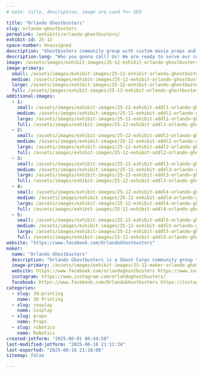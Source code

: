 ```yaml
---
# note: title, description, image are used for SEO

title: "Orlando Ghostbusters"
slug: orlando-ghostbusters
permalink: /exhibits/orlando-ghostbusters/
exhibit-id: 25-12
space-number: Unassigned
description: "Ghostbusters community group with custom movie props and fun photo ops. We are ready to believe you!"
description-long: "Who you gonna call? Us! We are ready to serve our community for all your supernatural elimination needs, and we are ready to show off our favorite tools of the trade. Come see proton packs, remote-controlled trap vehicles, possessed artifacts, and more!"
image: /assets/images/exhibit-images/25-12-exhibit-orlando-ghostbusters-booth-4198-large.jpg
image-primary: 
  small: /assets/images/exhibit-images/25-12-exhibit-orlando-ghostbusters-booth-4198-small.jpg
  medium: /assets/images/exhibit-images/25-12-exhibit-orlando-ghostbusters-booth-4198-medium.jpg
  large: /assets/images/exhibit-images/25-12-exhibit-orlando-ghostbusters-booth-4198-large.jpg
  full: /assets/images/exhibit-images/25-12-exhibit-orlando-ghostbusters-booth-4198-full.jpg
additional-images: 
  - 1:
    small: /assets/images/exhibit-images/25-12-exhibit-addl1-orlando-ghostbusters-rtvs-small.jpg
    medium: /assets/images/exhibit-images/25-12-exhibit-addl1-orlando-ghostbusters-rtvs-medium.jpg
    large: /assets/images/exhibit-images/25-12-exhibit-addl1-orlando-ghostbusters-rtvs-large.jpg
    full: /assets/images/exhibit-images/25-12-exhibit-addl1-orlando-ghostbusters-rtvs-full.jpg
  - 2:
    small: /assets/images/exhibit-images/25-12-exhibit-addl2-orlando-ghostbusters-table-small.jpg
    medium: /assets/images/exhibit-images/25-12-exhibit-addl2-orlando-ghostbusters-table-medium.jpg
    large: /assets/images/exhibit-images/25-12-exhibit-addl2-orlando-ghostbusters-table-large.jpg
    full: /assets/images/exhibit-images/25-12-exhibit-addl2-orlando-ghostbusters-table-full.jpg
  - 3:
    small: /assets/images/exhibit-images/25-12-exhibit-addl3-orlando-ghostbusters-table2-small.jpg
    medium: /assets/images/exhibit-images/25-12-exhibit-addl3-orlando-ghostbusters-table2-medium.jpg
    large: /assets/images/exhibit-images/25-12-exhibit-addl3-orlando-ghostbusters-table2-large.jpg
    full: /assets/images/exhibit-images/25-12-exhibit-addl3-orlando-ghostbusters-table2-full.jpg
  - 4:
    small: /assets/images/exhibit-images/25-12-exhibit-addl4-orlando-ghostbusters-table3-small.jpg
    medium: /assets/images/exhibit-images/25-12-exhibit-addl4-orlando-ghostbusters-table3-medium.jpg
    large: /assets/images/exhibit-images/25-12-exhibit-addl4-orlando-ghostbusters-table3-large.jpg
    full: /assets/images/exhibit-images/25-12-exhibit-addl4-orlando-ghostbusters-table3-full.jpg
  - 5:
    small: /assets/images/exhibit-images/25-12-exhibit-addl5-orlando-ghostbusters-withmakenna-5485-small.jpg
    medium: /assets/images/exhibit-images/25-12-exhibit-addl5-orlando-ghostbusters-withmakenna-5485-medium.jpg
    large: /assets/images/exhibit-images/25-12-exhibit-addl5-orlando-ghostbusters-withmakenna-5485-large.jpg
    full: /assets/images/exhibit-images/25-12-exhibit-addl5-orlando-ghostbusters-withmakenna-5485-full.jpg
website: "https://www.facebook.com/OrlandoGhostbusters"
maker: 
  name: "Orlando Ghostbusters"
  description: "Orlando Ghostbusters is a Ghost Corps community group that builds our own movie props, dresses up in uniform, and raises money for charity. To an event we bring along custom built props such as proton packs with lights, sound, and smoke, remote-controlled ghost traps, possessed Roombas, dancing toasters, and more. We raise money for the Starlight Foundation, who brings themed hospital gowns and toys to kids in the hospital."
  image-primary: /assets/images/exhibit-images/25-12-maker-orlando-ghostbusters-circlelogo-medium.jpg
  website: https://www.facebook.com/orlandoghostbusters https://www.instagram.com/orlandoghostbusters/ https://www.facebook.com/orlandoghostbusters
  instagram: https://www.instagram.com/orlandoghostbusters/
  facebook: https://www.facebook.com/OrlandoGhostbusters https://instagram.com/orlandoghostbusters/ https:///OrlandoGhostbusters
categories: 
  - slug: 3d-printing
    name: 3D Printing
  - slug: cosplay
    name: Cosplay
  - slug: props
    name: Props
  - slug: robotics
    name: Robotics
created-jotform: "2025-06-01 00:44:50"
last-modified-jotform: "2025-06-16 21:11:34"
last-exported: "2025-06-16 21:18:06"
sitemap: false

---
```

